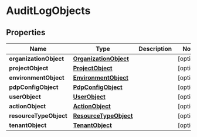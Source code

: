
# AuditLogObjects

## Properties
Name | Type | Description | Notes
------------ | ------------- | ------------- | -------------
**organizationObject** | [**OrganizationObject**](OrganizationObject.md) |  |  [optional]
**projectObject** | [**ProjectObject**](ProjectObject.md) |  |  [optional]
**environmentObject** | [**EnvironmentObject**](EnvironmentObject.md) |  |  [optional]
**pdpConfigObject** | [**PdpConfigObject**](PdpConfigObject.md) |  |  [optional]
**userObject** | [**UserObject**](UserObject.md) |  |  [optional]
**actionObject** | [**ActionObject**](ActionObject.md) |  |  [optional]
**resourceTypeObject** | [**ResourceTypeObject**](ResourceTypeObject.md) |  |  [optional]
**tenantObject** | [**TenantObject**](TenantObject.md) |  |  [optional]



